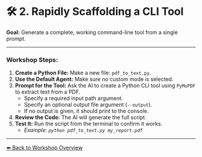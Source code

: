 
# 🛠️ 2. Rapidly Scaffolding a CLI Tool

**Goal:** Generate a complete, working command-line tool from a single prompt.

---

### Workshop Steps:

1.  **Create a Python File:** Make a new file: `pdf_to_text.py`.
2.  **Use the Default Agent:** Make sure no custom mode is selected.
3.  **Prompt for the Tool:** Ask the AI to create a Python CLI tool using `PyMuPDF` to extract text from a PDF.
    -   Specify a required input path argument.
    -   Specify an optional output file argument (`--output`).
    -   If no output is given, it should print to the console.
4.  **Review the Code:** The AI will generate the full script.
5.  **Test It:** Run the script from the terminal to confirm it works.
    -   *Example: `python pdf_to_text.py my_report.pdf`*

---
[⬅️ Back to Workshop Overview](../README.md) 